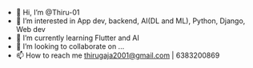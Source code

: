 - 👋 Hi, I’m @Thiru-01
- 👀 I’m interested in App dev, backend, AI(DL and ML), Python, Django, Web dev
- 🌱 I’m currently learning Flutter and AI
- 💞️ I’m looking to collaborate on ...
- 📫 How to reach me thirugaja2001@gmail.com | 6383200869

<!---
Thiru-01/Thiru-01 is a ✨ special ✨ repository because its `README.md` (this file) appears on your GitHub profile.
You can click the Preview link to take a look at your changes.
--->
